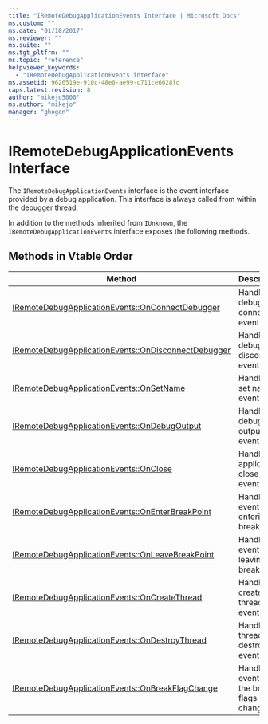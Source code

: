 ```yaml
---
title: "IRemoteDebugApplicationEvents Interface | Microsoft Docs"
ms.custom: ""
ms.date: "01/18/2017"
ms.reviewer: ""
ms.suite: ""
ms.tgt_pltfrm: ""
ms.topic: "reference"
helpviewer_keywords:
  - "IRemoteDebugApplicationEvents interface"
ms.assetid: 9626519e-910c-48e0-ae99-c711ce6628fd
caps.latest.revision: 8
author: "mikejo5000"
ms.author: "mikejo"
manager: "ghogen"
---
```

# IRemoteDebugApplicationEvents Interface
The `IRemoteDebugApplicationEvents` interface is the event interface provided by a debug application. This interface is always called from within the debugger thread.

 In addition to the methods inherited from `IUnknown`, the `IRemoteDebugApplicationEvents` interface exposes the following methods.

## Methods in Vtable Order

|Method|Description|
|------------|-----------------|
|[IRemoteDebugApplicationEvents::OnConnectDebugger](../../winscript/reference/iremotedebugapplicationevents-onconnectdebugger.md)|Handles a debugger connect event.|
|[IRemoteDebugApplicationEvents::OnDisconnectDebugger](../../winscript/reference/iremotedebugapplicationevents-ondisconnectdebugger.md)|Handles a debugger disconnect event.|
|[IRemoteDebugApplicationEvents::OnSetName](../../winscript/reference/iremotedebugapplicationevents-onsetname.md)|Handles a set name event.|
|[IRemoteDebugApplicationEvents::OnDebugOutput](../../winscript/reference/iremotedebugapplicationevents-ondebugoutput.md)|Handles a debugger output event.|
|[IRemoteDebugApplicationEvents::OnClose](../../winscript/reference/iremotedebugapplicationevents-onclose.md)|Handles an application close event.|
|[IRemoteDebugApplicationEvents::OnEnterBreakPoint](../../winscript/reference/iremotedebugapplicationevents-onenterbreakpoint.md)|Handles an event for entering a breakpoint.|
|[IRemoteDebugApplicationEvents::OnLeaveBreakPoint](../../winscript/reference/iremotedebugapplicationevents-onleavebreakpoint.md)|Handles an event for leaving a breakpoint.|
|[IRemoteDebugApplicationEvents::OnCreateThread](../../winscript/reference/iremotedebugapplicationevents-oncreatethread.md)|Handles a create thread event.|
|[IRemoteDebugApplicationEvents::OnDestroyThread](../../winscript/reference/iremotedebugapplicationevents-ondestroythread.md)|Handles a thread-destroyed event.|
|[IRemoteDebugApplicationEvents::OnBreakFlagChange](../../winscript/reference/iremotedebugapplicationevents-onbreakflagchange.md)|Handles an event when the break flags change.|
